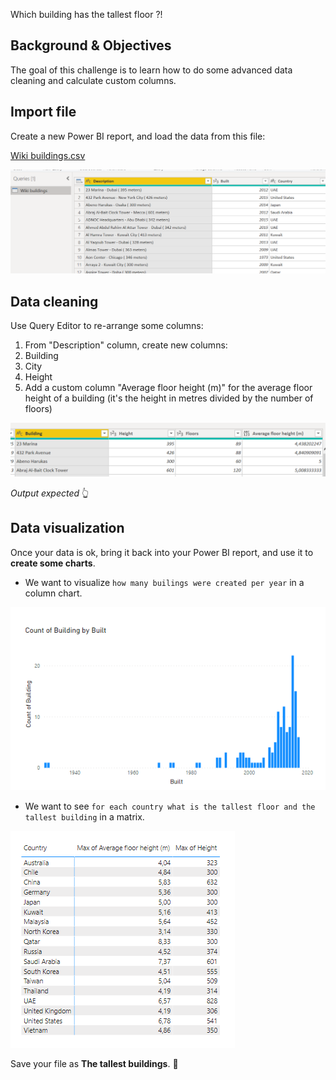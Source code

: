 Which building has the tallest floor ?!

## Background & Objectives

The goal of this challenge is to learn how to do some advanced data cleaning and calculate custom columns.

## Import file

Create a new Power BI report, and load the data from this file:

[Wiki buildings.csv](assets/Wiki_buildings.csv)

![assets/Untitled.png](assets/Untitled.png)

## Data cleaning

Use Query Editor to re-arrange some columns:

1. From "Description" column, create new columns:
  1. Building
  2. City
  3. Height
2. Add a custom column "Average floor height (m)" for the average floor height of a building (it's the height in metres divided by the number of floors)

![assets/Untitled%201.png](assets/Untitled%201.png)

*Output expected* 👆

## Data visualization

Once your data is ok, bring it back into your Power BI report, and use it to **create some charts**.

- We want to visualize `how many builings were created per year` in a column chart.

![assets/Untitled%202.png](assets/Untitled%202.png)

- We want to see `for each country what is the tallest floor and the tallest building` in a matrix.

![assets/Untitled%203.png](assets/Untitled%203.png)

Save your file as **The tallest buildings**. 💾
